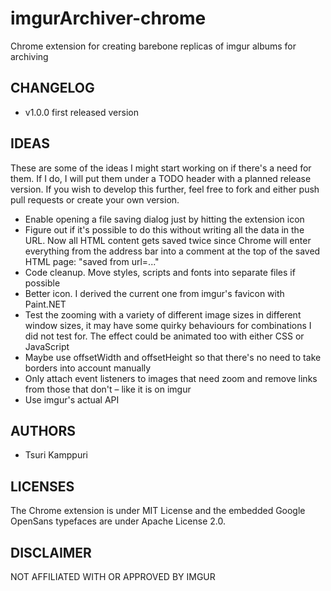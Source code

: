 # imgurArchiver-chrome

Chrome extension for creating barebone replicas of imgur albums for archiving

## CHANGELOG ##

* v1.0.0 first released version

## IDEAS ##

These are some of the ideas I might start working on if there's a need for
them. If I do, I will put them under a TODO header with a planned release
version. If you wish to develop this further, feel free to fork and either push
pull requests or create your own version.

* Enable opening a file saving dialog just by hitting the extension icon
* Figure out if it's possible to do this without writing all the data in the
  URL. Now all HTML content gets saved twice since Chrome will enter everything
  from the address bar into a comment at the top of the saved HTML page: "saved
  from url=..."
* Code cleanup. Move styles, scripts and fonts into separate files if possible
* Better icon. I derived the current one from imgur's favicon with Paint.NET
* Test the zooming with a variety of different image sizes in different window
  sizes, it may have some quirky behaviours for combinations I did not test
  for. The effect could be animated too with either CSS or JavaScript
* Maybe use offsetWidth and offsetHeight so that there's no need to take
  borders into account manually
* Only attach event listeners to images that need zoom and remove links from
  those that don't – like it is on imgur
* Use imgur's actual API

## AUTHORS ##

* Tsuri Kamppuri

## LICENSES ##

The Chrome extension is under MIT License and the embedded Google OpenSans
typefaces are under Apache License 2.0.

## DISCLAIMER ##

NOT AFFILIATED WITH OR APPROVED BY IMGUR
